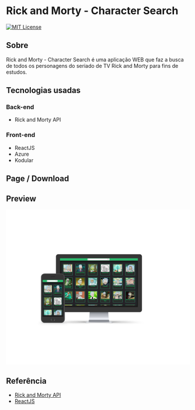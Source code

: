 
# Rick and Morty - Character Search
[![MIT License](https://img.shields.io/badge/License-MIT-green.svg)](https://github.com/MoonDusk1996/rmcs/blob/master/LICENCE)

## Sobre
Rick and Morty - Character Search é uma aplicação WEB que faz a busca de todos os personagens do seriado de TV Rick and Morty para fins de estudos.

## Tecnologias usadas

### Back-end
- Rick and Morty API

### Front-end
- ReactJS
- Azure
- Kodular



## Page / Download
## Preview
![Rick and Morty - Web app preview](https://github.com/MoonDusk1996/assets/blob/main/rmcs/mobileandwebpreview.png?raw=true)
## Referência

 - [Rick and Morty API](https://rickandmortyapi.com/)
 - [ReactJS]( https://reactjs.org/)


